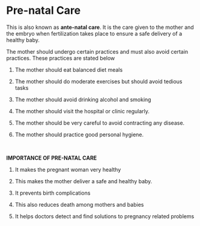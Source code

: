 # Pre-natal Care

This is also known as **ante-natal care**.  It is the care given to the mother and the embryo when fertilization takes place to ensure a safe delivery of a healthy baby.

The mother should undergo certain practices and must also avoid certain practices.  These practices are stated below


1.	The mother should eat balanced diet meals

2.	The mother should do moderate exercises but should avoid tedious tasks

3.	The mother should avoid drinking alcohol and smoking

4.	The mother should visit the hospital or clinic regularly.

5.	The mother should be very careful to avoid contracting any disease.
6.	The mother should practice good personal hygiene.

<br>

**IMPORTANCE OF PRE-NATAL CARE**

1.	 It makes the pregnant woman very healthy

2.	This makes the mother deliver a safe and healthy baby.
3.	It prevents birth complications

4.	This also reduces death among mothers and babies
5.	It helps doctors detect and find solutions to pregnancy related problems


